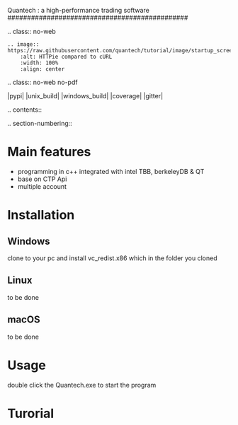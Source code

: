 Quantech : a high-performance trading software
##############################################


.. class:: no-web

    .. image:: https://raw.githubusercontent.com/quantech/tutorial/image/startup_screen.png
        :alt: HTTPie compared to cURL
        :width: 100%
        :align: center


.. class:: no-web no-pdf

|pypi| |unix_build| |windows_build| |coverage| |gitter|



.. contents::

.. section-numbering::



Main features
=============

* programming in c++ integrated with intel TBB, berkeleyDB & QT
* base on CTP Api
* multiple account


Installation
============


Windows
-------
clone to your pc and install vc_redist.x86 which in the folder you cloned


Linux
-----
to be done


macOS
-----
to be done


Usage
=====


double click the Quantech.exe to start the program


Turorial
========


